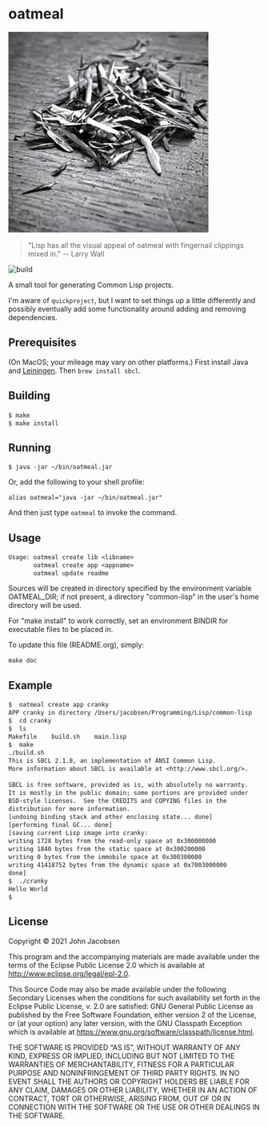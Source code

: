 # oatmeal

<img src="/clippings.jpeg" width="400">

> "Lisp has all the visual appeal of oatmeal with fingernail clippings mixed in."
> -- Larry Wall

![build](https://github.com/eigenhombre/oatmeal/actions/workflows/build.yml/badge.svg)

A small tool for generating Common Lisp projects.

I'm aware of `quickproject`, but I want to set things up a little
differently and possibly eventually add some functionality around adding and removing
dependencies.

## Prerequisites

(On MacOS; your mileage may vary on other platforms.) First install
Java and [Leiningen](https://leiningen.org/).  Then `brew install sbcl`.

## Building

    $ make
    $ make install

## Running

    $ java -jar ~/bin/oatmeal.jar

Or, add the following to your shell profile:

    alias oatmeal="java -jar ~/bin/oatmeal.jar"

And then just type `oatmeal` to invoke the command.


## Usage

    Usage: oatmeal create lib <libname>
           oatmeal create app <appname>
           oatmeal update readme

Sources will be created in directory specified by the environment
variable OATMEAL_DIR; if not present, a directory "common-lisp" in
the user's home directory will be used.

For "make install" to work correctly, set an environment BINDIR for
executable files to be placed in.

To update this file (README.org), simply:

    make doc

## Example

    $  oatmeal create app cranky
    APP cranky in directory /Users/jacobsen/Programming/Lisp/common-lisp
    $  cd cranky
    $  ls
    Makefile	build.sh	main.lisp
    $  make
    ./build.sh
    This is SBCL 2.1.8, an implementation of ANSI Common Lisp.
    More information about SBCL is available at <http://www.sbcl.org/>.

    SBCL is free software, provided as is, with absolutely no warranty.
    It is mostly in the public domain; some portions are provided under
    BSD-style licenses.  See the CREDITS and COPYING files in the
    distribution for more information.
    [undoing binding stack and other enclosing state... done]
    [performing final GC... done]
    [saving current Lisp image into cranky:
    writing 1728 bytes from the read-only space at 0x300000000
    writing 1840 bytes from the static space at 0x300200000
    writing 0 bytes from the immobile space at 0x300300000
    writing 41418752 bytes from the dynamic space at 0x7003000000
    done]
    $  ./cranky
    Hello World
    $

## License

Copyright © 2021 John Jacobsen

This program and the accompanying materials are made available under the
terms of the Eclipse Public License 2.0 which is available at
http://www.eclipse.org/legal/epl-2.0.

This Source Code may also be made available under the following Secondary
Licenses when the conditions for such availability set forth in the Eclipse
Public License, v. 2.0 are satisfied: GNU General Public License as published by
the Free Software Foundation, either version 2 of the License, or (at your
option) any later version, with the GNU Classpath Exception which is available
at https://www.gnu.org/software/classpath/license.html.

THE SOFTWARE IS PROVIDED “AS IS”, WITHOUT WARRANTY OF ANY KIND,
EXPRESS OR IMPLIED, INCLUDING BUT NOT LIMITED TO THE WARRANTIES OF
MERCHANTABILITY, FITNESS FOR A PARTICULAR PURPOSE AND NONINFRINGEMENT
OF THIRD PARTY RIGHTS. IN NO EVENT SHALL THE AUTHORS OR COPYRIGHT
HOLDERS BE LIABLE FOR ANY CLAIM, DAMAGES OR OTHER LIABILITY, WHETHER
IN AN ACTION OF CONTRACT, TORT OR OTHERWISE, ARISING FROM, OUT OF OR
IN CONNECTION WITH THE SOFTWARE OR THE USE OR OTHER DEALINGS IN THE
SOFTWARE.
